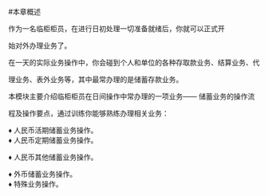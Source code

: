 #本章概述
<p> 作为一名临柜柜员，在进行日初处理一切准备就绪后，你就可以正式开 </p>
    <p> 始对外办理业务了。</p>
    <p>在一天的实际业务操作中，你会碰到个人和单位的各种存取款业务、结算业务、代 </p>
    <p>理业务、表外业务等，其中最常办理的是储蓄存款业务。 </p>
    <p> 本模块主要介绍临柜柜员在日间操作中常办理的一项业务——                              储蓄业务的操作流 </p>
    <p>程及操作要点，通过训练你能够熟练办理相关业务：</p>
    <p>♦   人民币活期储蓄业务操作。 <br />
♦   人民币定期储蓄业务操作。 </p>
    <p> ♦   人民币其他储蓄业务操作。 </p>
    <p> ♦   外币储蓄业务操作。 <br />
      ♦   特殊业务操作。 </p>